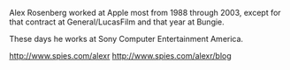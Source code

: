 Alex Rosenberg worked at Apple most from 1988 through 2003, except for that contract at General/LucasFilm and that year at Bungie.

These days he works at Sony Computer Entertainment America.

http://www.spies.com/alexr
http://www.spies.com/alexr/blog